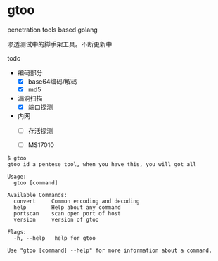 # gtoo
penetration tools based golang

渗透测试中的脚手架工具。不断更新中

todo
- 编码部分
    - [x] base64编码/解码
    - [x] md5

- 漏洞扫描
    - [x] 端口探测

- 内网
    - [ ] 存活探测
    - [ ] MS17010


```
$ gtoo                    
gtoo id a pentese tool, when you have this, you will got all

Usage:
  gtoo [command]

Available Commands:
  convert     Common encoding and decoding
  help        Help about any command
  portscan    scan open port of host
  version     version of gtoo

Flags:
  -h, --help   help for gtoo

Use "gtoo [command] --help" for more information about a command.
```